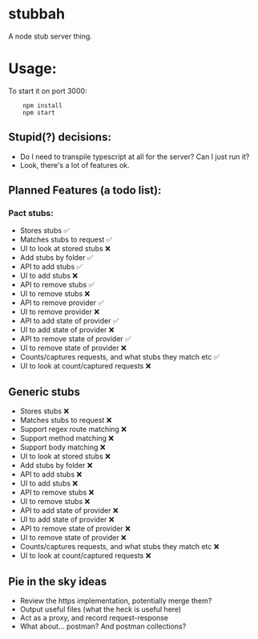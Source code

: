 # stubbah

A node stub server thing.

# Usage:

To start it on port 3000:

```
    npm install
    npm start
```

## Stupid(?) decisions:

- Do I need to transpile typescript at all for the server? Can I just run it?
- Look, there's a lot of features ok.

## Planned Features (a todo list):

### Pact stubs:

- Stores stubs ✅
- Matches stubs to request ✅
- UI to look at stored stubs ❌
- Add stubs by folder ✅
- API to add stubs ✅
- UI to add stubs ❌
- API to remove stubs ✅
- UI to remove stubs ❌
- API to remove provider ✅
- UI to remove provider ❌
- API to add state of provider ✅
- UI to add state of provider ❌
- API to remove state of provider ✅
- UI to remove state of provider ❌
- Counts/captures requests, and what stubs they match etc ✅
- UI to look at count/captured requests ❌

## Generic stubs

- Stores stubs ❌
- Matches stubs to request ❌
- Support regex route matching ❌
- Support method matching ❌
- Support body matching ❌
- UI to look at stored stubs ❌
- Add stubs by folder ❌
- API to add stubs ❌
- UI to add stubs ❌
- API to remove stubs ❌
- UI to remove stubs ❌
- API to add state of provider ❌
- UI to add state of provider ❌
- API to remove state of provider ❌
- UI to remove state of provider ❌
- Counts/captures requests, and what stubs they match etc ❌
- UI to look at count/captured requests ❌

## Pie in the sky ideas

- Review the https implementation, potentially merge them?
- Output useful files (what the heck is useful here)
- Act as a proxy, and record request-response
- What about... postman? And postman collections?
